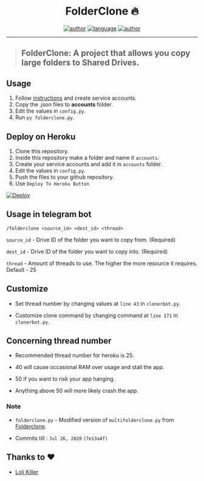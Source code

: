 <h1 align="center">FolderClone 🔥</h1> 

<p align="center">
<a href="https://github.com/sawankumar"><img alt="author" src="https://img.shields.io/badge/author-Sawan%20Kumar-red"/></a>
<a href="https://www.python.org/"><img alt="language" src="https://img.shields.io/badge/Made%20with-Python-1f425f.svg"/></a>
<a href="https://github.com/ellerbrock/open-source-badges/"><img alt="author" src="https://badges.frapsoft.com/os/v1/open-source.svg?v=103"/></a>
</p>

<hr>


> ## FolderClone: A project that allows you copy large folders to Shared Drives.

## Usage
1. Follow [instructions](https://github.com/sawankumar/AutoRclone) and create service accounts.
2. Copy the .json files to **accounts** folder.
3. Edit the values in `config.py`.
5. Run `py folderclone.py`.

## Deploy on Heroku
1. Clone this repository.
2. Inside this repository make a folder and name it `accounts`.
3. Create your service accounts and add it in `accounts` folder.
4. Edit the values in `config.py`.
5. Push the files to your github repository.
6. Use `Deploy To Heroku Button`

[![Deploy](https://www.herokucdn.com/deploy/button.svg)](https://heroku.com/deploy?template=https://github.com/sawankumar/FolderClone-Bot/tree/master)


## Usage in telegram bot
`/folderclone <source_id> <dest_id> <thread>`

`source_id` - Drive ID of the folder you want to copy from. (Required)

`dest_id` - Drive ID of the folder you want to copy into. (Required)

`thread` - Amount of threads to use. The higher the more resource it requires. Default - 25


## Customize 
- Set thread number by changing values at `line 43` in `clonerbot.py`.

- Customize clone command by changing command at `line 171` in `clonerbot.py`.

## Concerning thread number
- Recommended thread number for heroku is 25.

- 40 will cause occasional RAM over usage and stall the app.
  
- 50 if you want to risk your app hanging.
  
- Anything above 50 will more likely crash the app.

### Note
- `folderclone.py` - Modified version of `multifolderclone.py` from [Folderclone](https://github.com/Spazzlo/folderclone).

- Commits till : `Jul 26, 2020` `(7e13a4f)`

## Thanks to :heart:

- [Loli Killer](https://github.com/Loli-Killer/TgFolderClone)
